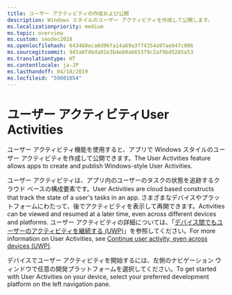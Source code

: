 ```yaml
---
title: ユーザー アクティビティの作成および公開
description: Windows スタイルのユーザー アクティビティを作成して公開します。
ms.localizationpriority: medium
ms.topic: overview
ms.custom: seodec2018
ms.openlocfilehash: 643460eca0d96fa14a89a3f74354a97ae64fc906
ms.sourcegitcommit: 945a0f4bda02e3b4eb9a665379c2af9bd5285a53
ms.translationtype: HT
ms.contentlocale: ja-JP
ms.lasthandoff: 04/18/2019
ms.locfileid: "59801054"
---
```

# <a name="user-activities"></a><span data-ttu-id="4d1d4-103">ユーザー アクティビティ</span><span class="sxs-lookup"><span data-stu-id="4d1d4-103">User Activities</span></span>

<span data-ttu-id="4d1d4-104">ユーザー アクティビティ機能を使用すると、アプリで Windows スタイルのユーザー アクティビティを作成して公開できます。</span><span class="sxs-lookup"><span data-stu-id="4d1d4-104">The User Activities feature allows apps to create and publish Windows-style User Activities.</span></span>

<span data-ttu-id="4d1d4-105">ユーザー アクティビティは、アプリ内のユーザーのタスクの状態を追跡するクラウド ベースの構成要素です。</span><span class="sxs-lookup"><span data-stu-id="4d1d4-105">User Activities are cloud based constructs that track the state of a user's tasks in an app.</span></span> <span data-ttu-id="4d1d4-106">さまざまなデバイスやプラットフォームにわたって、後でアクティビティを表示して再開できます。</span><span class="sxs-lookup"><span data-stu-id="4d1d4-106">Activities can be viewed and resumed at a later time, even across different devices and platforms.</span></span> <span data-ttu-id="4d1d4-107">ユーザー アクティビティの詳細については、「[デバイス間でもユーザーのアクティビティを継続する (UWP)](https://docs.microsoft.com/windows/uwp/launch-resume/useractivities)」を参照してください。</span><span class="sxs-lookup"><span data-stu-id="4d1d4-107">For more information on User Activities, see [Continue user activity, even across devices (UWP)](https://docs.microsoft.com/windows/uwp/launch-resume/useractivities).</span></span>

<span data-ttu-id="4d1d4-108">デバイスでユーザー アクティビティを開始するには、左側のナビゲーション ウィンドウで任意の開発プラットフォームを選択してください。</span><span class="sxs-lookup"><span data-stu-id="4d1d4-108">To get started with User Activities on your device, select your preferred development platform on the left navigation pane.</span></span>